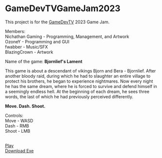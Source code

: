 # GameDevTVGameJam2023
This project is for the [GameDevTV](https://itch.io/jam/gamedevtv-jam-2023) 2023 Game Jam.

Members:
<br/>Nichathan Gaming - Programming, Management, and Artwork
<br/>OzoneY - Programming and GUI
<br/>fwabber - Music/SFX
<br/>BlazingCrown - Artwork

Name of the game: <b>Bjornlief's Lament</b>

This game is about a descendant of vikings Bjorn and Bera - Bjornlief. After another bloody raid, during which he had to slaughter an entire village to protect his brothers, he began to experience nightmares. Now every night he has the same dream, where he is forced to survive and defend himself in a seemingly endless hell. At the beginning of each dream, he sees three words, the last of which he had previously perceived differently.

<b>Move. Dash. Shoot.</b>

Controls:
<br/>Move - WASD
<br/>Dash - RMB
<br/>Shoot - LMB

<br/>[Play](https://nichathan-gaming.github.io/GameDevTVGameJam2023/)
<br/>[Download Exe](https://nichathan.itch.io/bjornliefs-lament)

